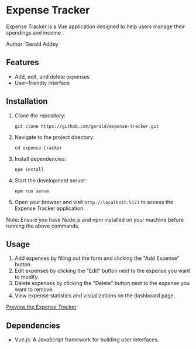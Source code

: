 # Expense Tracker

Expense Tracker is a Vue application designed to help users manage their spendings and income .

Author: Gerald Addey 



## Features

- Add, edit, and delete expenses
- User-friendly interface

## Installation

1. Clone the repository:

    ```
    git clone https://github.com/gerald/expense-tracker.git
    ```

2. Navigate to the project directory:

    ```
    cd expense-tracker
    ```

3. Install dependencies:

    ```
    npm install
    ```

4. Start the development server:

    ```
    npm run serve
    ```

5. Open your browser and visit `http://localhost:5173` to access the Expense Tracker application.

Note: Ensure you have Node.js and npm installed on your machine before running the above commands.

## Usage

1. Add expenses by filling out the form and clicking the "Add Expense" button.
2. Edit expenses by clicking the "Edit" button next to the expense you want to modify.
3. Delete expenses by clicking the "Delete" button next to the expense you want to remove.
4. View expense statistics and visualizations on the dashboard page.

[Preview the Expense Tracker](https://dapper-tapioca-8ec1b2.netlify.app/)

## Dependencies

- Vue.js: A JavaScript framework for building user interfaces.
